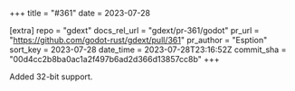 +++
title = "#361"
date = 2023-07-28

[extra]
repo = "gdext"
docs_rel_url = "gdext/pr-361/godot"
pr_url = "https://github.com/godot-rust/gdext/pull/361"
pr_author = "Esption"
sort_key = 2023-07-28
date_time = 2023-07-28T23:16:52Z
commit_sha = "00d4cc2b8ba0ac1a2f497b6ad2d366d13857cc8b"
+++

Added 32-bit support.
